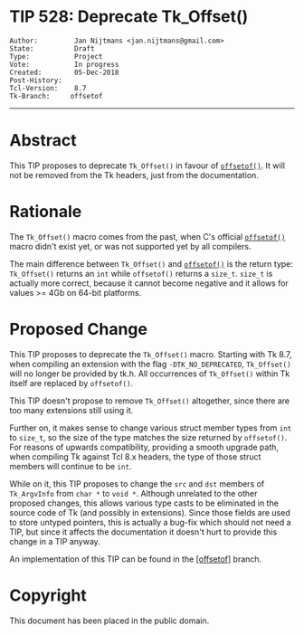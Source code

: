 # TIP 528: Deprecate Tk_Offset()
	Author:         Jan Nijtmans <jan.nijtmans@gmail.com>
	State:          Draft
	Type:           Project
	Vote:           In progress
	Created:        05-Dec-2018
	Post-History:   
	Tcl-Version:    8.7
	Tk-Branch:     offsetof
-----

# Abstract

This TIP proposes to deprecate `Tk_Offset()` in favour of [`offsetof()`](https://en.wikipedia.org/wiki/Offsetof).
It will not be removed from the Tk headers, just from the documentation.

# Rationale

The `Tk_Offset()` macro comes from the past, when C's official [`offsetof()`](https://en.wikipedia.org/wiki/Offsetof)
macro didn't exist yet, or was not supported yet by all compilers.

The main difference between `Tk_Offset()` and [`offsetof()`](https://en.wikipedia.org/wiki/Offsetof)
is the return type: `Tk_Offset()` returns an `int` while `offsetof()` returns a `size_t`. `size_t` is actually
more correct, because it cannot become negative and it allows for values >= 4Gb on 64-bit platforms.

# Proposed Change

This TIP proposes to deprecate the `Tk_Offset()` macro. Starting with
Tk 8.7, when compiling an extension with the flag `-DTK_NO_DEPRECATED`,
`Tk_Offset()` will no longer be provided by tk.h. All occurrences
of `Tk_Offset()` within Tk itself are replaced by `offsetof()`.

This TIP doesn't propose to remove `Tk_Offset()` altogether, since there
are too many extensions still using it.

Further on, it makes sense to change various struct member types from
`int` to `size_t`, so the size of the type matches the size returned
by `offsetof()`. For reasons of upwards compatibility, providing a
smooth upgrade path, when compiling Tk against Tcl 8.x headers, the
type of those struct members will continue to be `int`.

While on it, this TIP proposes to change the `src` and `dst` members
of `Tk_ArgvInfo` from `char *` to `void *`. Although unrelated to
the other proposed changes, this allows various type casts to
be eliminated in the source code of Tk (and possibly in extensions).
Since those fields are used to store untyped pointers, this is
actually a bug-fix which should not need a TIP, but since it affects
the documentation it doesn't hurt to provide this change in a TIP anyway.

An implementation of this TIP can be found in the [\[offsetof\]](/tk/timeline?r=offsetof) branch.

# Copyright

This document has been placed in the public domain.
